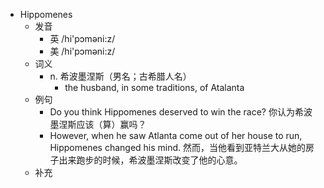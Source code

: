 - Hippomenes
  - 发音
    - 英 /hi'pɔməni:z/
    - 美 /hi'pɔməni:z/
  - 词义
    - n. 希波墨涅斯（男名；古希腊人名）
      - the husband, in some traditions, of Atalanta
  - 例句
    - Do you think Hippomenes deserved to win the race? 你认为希波墨涅斯应该（算）赢吗？
    - However, when he saw Atlanta come out of her house to run, Hippomenes changed his mind. 然而，当他看到亚特兰大从她的房子出来跑步的时候，希波墨涅斯改变了他的心意。
  - 补充